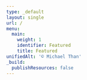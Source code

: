 ```yaml
---
type: _default
layout: single
url: /
menu:
  main:
    weight: 1
    identifier: Featured
    title: Featured
unifiedAlt: '© Michael Than'
_build:
  publishResources: false
---
```

